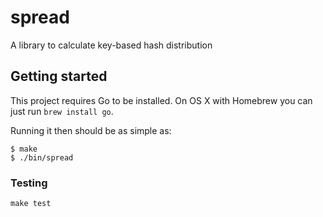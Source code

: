 # spread

A library to calculate key-based hash distribution

## Getting started

This project requires Go to be installed. On OS X with Homebrew you can just run `brew install go`.

Running it then should be as simple as:

```console
$ make
$ ./bin/spread
```

### Testing

``make test``